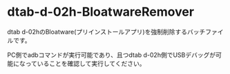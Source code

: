 # dtab-d-02h-BloatwareRemover
dtab d-02hのBloatware(プリインストールアプリ)を強制削除するバッチファイルです。

PC側でadbコマンドが実行可能であり、且つdtab d-02h側でUSBデバッグが可能になっていることを確認して実行してください。
